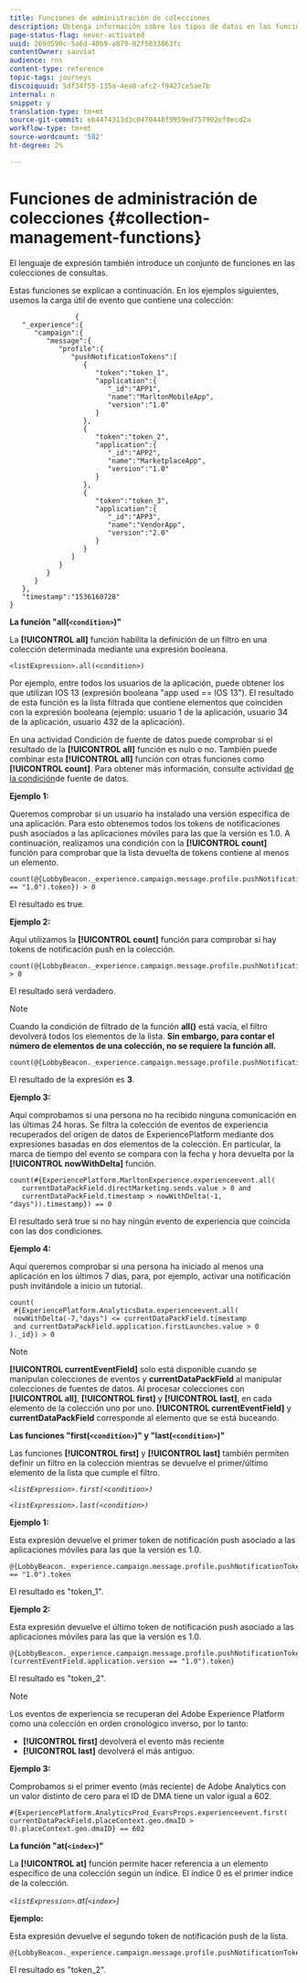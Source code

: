 ```yaml
---
title: Funciones de administración de colecciones
description: Obtenga información sobre los tipos de datos en las funciones de administración de colecciones
page-status-flag: never-activated
uuid: 269d590c-5a6d-40b9-a879-02f5033863fc
contentOwner: sauviat
audience: rns
content-type: reference
topic-tags: journeys
discoiquuid: 5df34f55-135a-4ea8-afc2-f9427ce5ae7b
internal: n
snippet: y
translation-type: tm+mt
source-git-commit: eb4474313d3c0470448f9959ed757902ef0ecd2a
workflow-type: tm+mt
source-wordcount: '582'
ht-degree: 2%

---
```



# Funciones de administración de colecciones {#collection-management-functions}

El lenguaje de expresión también introduce un conjunto de funciones en las colecciones de consultas.

Estas funciones se explican a continuación. En los ejemplos siguientes, usemos la carga útil de evento que contiene una colección:

```
                { 
   "_experience":{ 
      "campaign":{ 
         "message":{ 
            "profile":{ 
               "pushNotificationTokens":[ 
                  { 
                     "token":"token_1",
                     "application":{ 
                        "_id":"APP1",
                        "name":"MarltonMobileApp",
                        "version":"1.0"
                     }
                  },
                  { 
                     "token":"token_2",
                     "application":{ 
                        "_id":"APP2",
                        "name":"MarketplaceApp",
                        "version":"1.0"
                     }
                  },
                  { 
                     "token":"token_3",
                     "application":{ 
                        "_id":"APP3",
                        "name":"VendorApp",
                        "version":"2.0"
                     }
                  }
               ]
            }
         }
      }
   },
   "timestamp":"1536160728"
}
```

**La función &quot;all(`<condition>`)&quot;**

La **[!UICONTROL all]** función habilita la definición de un filtro en una colección determinada mediante una expresión booleana.

```
<listExpression>.all(<condition>)
```

Por ejemplo, entre todos los usuarios de la aplicación, puede obtener los que utilizan IOS 13 (expresión booleana &quot;app used == IOS 13&quot;). El resultado de esta función es la lista filtrada que contiene elementos que coinciden con la expresión booleana (ejemplo: usuario 1 de la aplicación, usuario 34 de la aplicación, usuario 432 de la aplicación).

En una actividad Condición de fuente de datos puede comprobar si el resultado de la **[!UICONTROL all]** función es nulo o no. También puede combinar esta **[!UICONTROL all]** función con otras funciones como **[!UICONTROL count]**. Para obtener más información, consulte actividad [de la condición](../building-journeys/condition-activity.md#data_source_condition)de fuente de datos.

**Ejemplo 1:**

Queremos comprobar si un usuario ha instalado una versión específica de una aplicación. Para esto obtenemos todos los tokens de notificaciones push asociados a las aplicaciones móviles para las que la versión es 1.0. A continuación, realizamos una condición con la **[!UICONTROL count]** función para comprobar que la lista devuelta de tokens contiene al menos un elemento.

```
count(@{LobbyBeacon._experience.campaign.message.profile.pushNotificationTokens.all(currentEventField.application.version == "1.0").token}) > 0
```

El resultado es true.

**Ejemplo 2:**

Aquí utilizamos la **[!UICONTROL count]** función para comprobar si hay tokens de notificación push en la colección.

```
count(@{LobbyBeacon._experience.campaign.message.profile.pushNotificationTokens.all().token}) > 0
```

El resultado será verdadero.

<!--Alternatively, you can check if there is no token in the collection:

   ```
   count(@{LobbyBeacon._experience.campaign.message.profile.pushNotificationTokens.all().token}) == 0
   ```

The result will be false.

Here we use the count function in a condition to count the number of push notification tokens in the event.

`count(@{LobbyBeacon._experience.campaign.message.profile.pushNotificationTokens.all().token})`

The result is true.

Note that when the condition in the **all()** function is empty, the filter will return all the elements in the list. Hence, the expression above is equivalent to:

`count(@{LobbyBeacon._experience.campaign.message.profile.pushNotificationTokens.application.name})`

In both cases, the result of the expression is **3**.

A query of experience events recorded on the Adobe Experience Platform may or may not include the current event that triggered the current Journey. This will depend on the relative processing time with which [!DNL Journey Orchestration] sees an event and started evaluating conditions, versus the time it takes for that event to be ingested into the Adobe Experience Platform. For example, when using the .all() syntax to query experience events from the Adobe Experience Platform, we recommend enforcing the exclusion of the current event (by requiring an
earlier timestamp) in order to only consider prior events.-->

>[!NOTE]
>
>Cuando la condición de filtrado de la función **all()** está vacía, el filtro devolverá todos los elementos de la lista. **Sin embargo, para contar el número de elementos de una colección, no se requiere la función all.**


```
count(@{LobbyBeacon._experience.campaign.message.profile.pushNotificationTokens.token})
```

El resultado de la expresión es **3**.

**Ejemplo 3:**

Aquí comprobamos si una persona no ha recibido ninguna comunicación en las últimas 24 horas. Se filtra la colección de eventos de experiencia recuperados del origen de datos de ExperiencePlatform mediante dos expresiones basadas en dos elementos de la colección. En particular, la marca de tiempo del evento se compara con la fecha y hora devuelta por la **[!UICONTROL nowWithDelta]** función.

```
count(#{ExperiencePlatform.MarltonExperience.experienceevent.all(
   currentDataPackField.directMarketing.sends.value > 0 and
   currentDataPackField.timestamp > nowWithDelta(-1, "days")).timestamp}) == 0
```

El resultado será true si no hay ningún evento de experiencia que coincida con las dos condiciones.

**Ejemplo 4:**

Aquí queremos comprobar si una persona ha iniciado al menos una aplicación en los últimos 7 días, para, por ejemplo, activar una notificación push invitándole a inicio un tutorial.

```
count(
 #{ExperiencePlatform.AnalyticsData.experienceevent.all(
 nowWithDelta(-7,"days") <= currentDataPackField.timestamp
 and currentDataPackField.application.firstLaunches.value > 0
)._id}) > 0
```

<!--**"All + Count" example 4:** here we use the count function in a boolean expression to see if there is push notification tokens in the collection.

`count(@{LobbyBeacon._experience.campaign.message.profile.pushNotificationTokens.all().application.name}) > 0`

The result will be:

`true`

Alternatively, you can check if there is NO token in the collection:

`count(@{LobbyBeacon._experience.campaign.message.profile.pushNotificationTokens.all().application.name}) =0`

The result will be:

`false`-->

>[!NOTE]
>
>**[!UICONTROL currentEventField]** solo está disponible cuando se manipulan colecciones de eventos y **currentDataPackField**
>al manipular colecciones de fuentes de datos. Al procesar colecciones con **[!UICONTROL all]**, **[!UICONTROL first]** y **[!UICONTROL last]**,
>en cada elemento de la colección uno por uno. **[!UICONTROL currentEventField]** y **currentDataPackField**
>corresponde al elemento que se está buceando.

**Las funciones &quot;first(`<condition>`)&quot; y &quot;last(`<condition>`)&quot;**

Las funciones **[!UICONTROL first]** y **[!UICONTROL last]** también permiten definir un filtro en la colección mientras se devuelve el primer/último elemento de la lista que cumple el filtro.

_`<listExpression>.first(<condition>)`_

_`<listExpression>.last(<condition>)`_

**Ejemplo 1:**

Esta expresión devuelve el primer token de notificación push asociado a las aplicaciones móviles para las que la versión es 1.0.

```
@{LobbyBeacon._experience.campaign.message.profile.pushNotificationTokens.first(currentEventField.application.version == "1.0").token
```

El resultado es &quot;token_1&quot;.

**Ejemplo 2:**

Esta expresión devuelve el último token de notificación push asociado a las aplicaciones móviles para las que la versión es 1.0.

```
@{LobbyBeacon._experience.campaign.message.profile.pushNotificationTokens.last&#8203;(currentEventField.application.version == "1.0").token}
```

El resultado es &quot;token_2&quot;.

>[!NOTE]
>
>Los eventos de experiencia se recuperan del Adobe Experience Platform como una colección en orden cronológico inverso, por lo tanto:
>* **[!UICONTROL first]** devolverá el evento más reciente
>* **[!UICONTROL last]** devolverá el más antiguo.


**Ejemplo 3:**

Comprobamos si el primer evento (más reciente) de Adobe Analytics con un valor distinto de cero para el ID de DMA tiene un valor igual a 602.

```
#{ExperiencePlatform.AnalyticsProd_EvarsProps.experienceevent.first(
currentDataPackField.placeContext.geo.dmaID > 0).placeContext.geo.dmaID} == 602
```

**La función &quot;at(`<index>`)&quot;**

La **[!UICONTROL at]** función permite hacer referencia a un elemento específico de una colección según un índice.
El índice 0 es el primer índice de la colección.

_`<listExpression>`.at(`<index>`)_

**Ejemplo:**

Esta expresión devuelve el segundo token de notificación push de la lista.

```
@{LobbyBeacon._experience.campaign.message.profile.pushNotificationTokens.at(1).token}
```

El resultado es &quot;token_2&quot;.